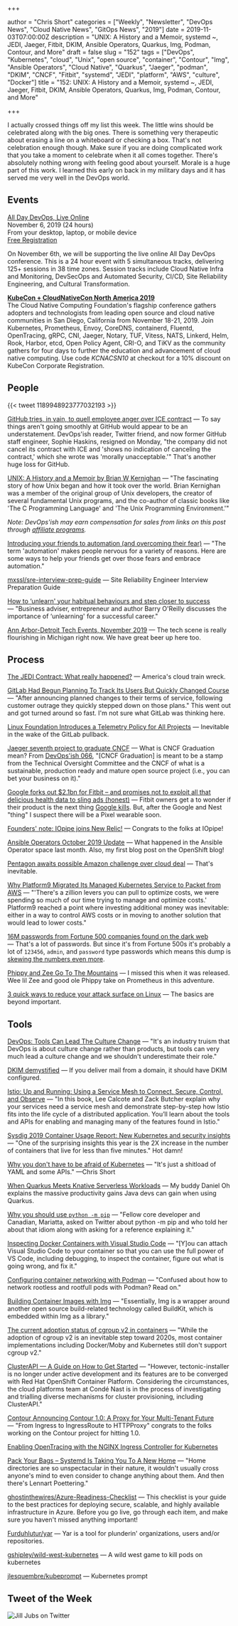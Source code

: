 +++

author = "Chris Short"
categories = ["Weekly", "Newsletter", "DevOps News", "Cloud Native News", "GitOps News", "2019"]
date = 2019-11-03T07:00:00Z
description = "UNIX: A History and a Memoir, systemd ~, JEDI, Jaeger, Fitbit, DKIM, Ansible Operators, Quarkus, Img, Podman, Contour, and More"
draft = false
slug = "152"
tags = ["DevOps", "Kubernetes", "cloud", "Unix", "open source", "container", "Contour", "Img", "Ansible Operators", "Cloud Native", "Quarkus", "Jaeger", "podman", "DKIM", "CNCF", "Fitbit", "systemd", "JEDI", "platform", "AWS", "culture", "Docker"]
title = "152: UNIX: A History and a Memoir, systemd ~, JEDI, Jaeger, Fitbit, DKIM, Ansible Operators, Quarkus, Img, Podman, Contour, and More"

+++

I actually crossed things off my list this week. The little wins should be celebrated along with the big ones. There is something very therapeutic about erasing a line on a whiteboard or checking a box. That's not celebration enough though. Make sure if you are doing complicated work that you take a moment to celebrate when it all comes together. There's absolutely nothing wrong with feeling good about yourself. Morale is a huge part of this work. I learned this early on back in my  military days and it has served me very well in the DevOps world.

## Events

[All Day DevOps, Live Online](https://www.alldaydevops.com/)  
November 6, 2019 (24 hours)  
From your desktop, laptop, or mobile device  
[Free Registration](https://www.alldaydevops.com/register)

On November 6th, we will be supporting the live online All Day DevOps conference. This is a 24 hour event with 5 simultaneous tracks, delivering 125+ sessions in 38 time zones. Session tracks include Cloud Native Infra and Monitoring, DevSecOps and Automated Security, CI/CD, Site Reliability Engineering, and Cultural Transformation.

[**KubeCon + CloudNativeCon North America 2019**](https://cshort.co/kcna19)  
The Cloud Native Computing Foundation's flagship conference gathers adopters and technologists from leading open source and cloud native communities in San Diego, California from November 18-21, 2019. Join Kubernetes, Prometheus, Envoy, CoreDNS, containerd, Fluentd, OpenTracing, gRPC, CNI, Jaeger, Notary, TUF, Vitess, NATS, Linkerd, Helm, Rook, Harbor, etcd, Open Policy Agent, CRI-O, and TiKV as the community gathers for four days to further the education and advancement of cloud native computing. Use code *KCNACSN10* at checkout for a 10% discount on KubeCon Corporate Registration.

## People

{{< tweet 1189948923777032193 >}}

[GitHub tries, in vain, to quell employee anger over ICE contract](https://www.latimes.com/business/technology/story/2019-10-31/github-ice-contract-defense) — To say things aren't going smoothly at GitHub would appear to be an understatement. DevOps'ish reader, Twitter friend, and now former GitHub staff engineer, Sophie Haskins, resigned on Monday, "the company did not cancel its contract with ICE and 'shows no indication of canceling the contract,' which she wrote was 'morally unacceptable.'" That's another huge loss for GitHub.

[UNIX: A History and a Memoir by Brian W Kernighan](https://amzn.to/2NsxEgF) — "The fascinating story of how Unix began and how it took over the world. Brian Kernighan was a member of the original group of Unix developers, the creator of several fundamental Unix programs, and the co-author of classic books like 'The C Programming Language' and 'The Unix Programming Environment.'"

*Note: DevOps'ish may earn compensation for sales from links on this post through [affiliate programs](/terms/).*

[Introducing your friends to automation (and overcoming their fear)](https://www.redhat.com/sysadmin/introducing-automation) — "The term 'automation' makes people nervous for a variety of reasons. Here are some ways to help your friends get over those fears and embrace automation."

[mxssl/sre-interview-prep-guide](https://github.com/mxssl/sre-interview-prep-guide) — Site Reliability Engineer Interview Preparation Guide

[How to ‘unlearn' your habitual behaviours and step closer to success](https://www.siliconrepublic.com/advice/unlearning-success-barry-oreilly) — "Business adviser, entrepreneur and author Barry O'Reilly discusses the importance of ‘unlearning' for a successful career."

[Ann Arbor-Detroit Tech Events, November 2019](https://cronicle.press/2019/10/31/ann-arbor-detroit-tech-events-november-2019/) — The tech scene is really flourishing in Michigan right now. We have great beer up here too.

## Process

[The JEDI Contract: What really happened?](https://www.cloudmanagementinsider.com/the-jedi-contract-what-really-happened/) — America's cloud train wreck.

[GitLab Had Begun Planning To Track Its Users But Quickly Changed Course](https://www.phoronix.com/scan.php?page=news_item&px=GitLab-Telemetry-Yes-No) — "After announcing planned changes to their terms of service, following customer outrage they quickly stepped down on those plans." This went out and got turned around so fast. I'm not sure what GitLab was thinking here.

[Linux Foundation Introduces a Telemetry Policy for All Projects](https://thenewstack.io/linux-foundation-introduces-a-telemetry-policy-for-all-projects/) — Inevitable in the wake of the GitLab pullback.

[Jaeger seventh project to graduate CNCF](https://devclass.com/2019/10/31/jaeger-seventh-project-to-graduate-cncf/) — What is CNCF Graduation mean? From [DevOps'ish 066](https://devopsish.com/066/), "[CNCF Graduation] is meant to be a stamp from the Technical Oversight Committee and the CNCF of what is a sustainable, production ready and mature open source project (i.e., you can bet your business on it)."

[Google forks out $2.1bn for Fitbit – and promises not to exploit all that delicious health data to sling ads (honest)](https://www.theregister.co.uk/2019/11/01/google_buys_fitbit/) — Fitbit owners get a to wonder if their product is the next thing [Google kills](https://killedbygoogle.com/). But, after the Google and Nest "thing" I suspect there will be a Pixel wearable soon.

[Founders' note: IOpipe joins New Relic!](https://read.iopipe.com/founders-note-iopipe-joins-new-relic-c15eeda47151) — Congrats to the folks at IOpipe!

[Ansible Operators October 2019 Update](https://blog.openshift.com/ansible-operators-october-2019-update/) — What happened in the Ansible Operator space last month. Also, my first blog post on the OpenShift blog!

[Pentagon awaits possible Amazon challenge over cloud deal](https://apnews.com/a3d7a26c6f0642089dfc3f43b60a60e1) — That's inevitable.

[Why Platform9 Migrated Its Managed Kubernetes Service to Packet from AWS](https://thenewstack.io/why-platform9-migrated-its-managed-kubernetes-service-to-packet-from-aws/) — "'There's a zillion levers you can pull to optimize costs, we were spending so much of our time trying to manage and optimize costs.' Platform9 reached a point where investing additional money was inevitable: either in a way to control AWS costs or in moving to another solution that would lead to lower costs."

[16M passwords from Fortune 500 companies found on the dark web](https://siliconangle.com/2019/10/30/16m-passwords-fortune-500-companies-found-dark-web/) — That's a lot of passwords. But since it's from Fortune 500s it's probably a lot of `123456`, `admin`, and `password` type passwords which means this dump is [skewing the numbers even more](https://en.wikipedia.org/wiki/List_of_the_most_common_passwords).

[Phippy and Zee Go To The Mountains](https://phippygoestothemountains.github.io/) — I missed this when it was released. Wee lil Zee and good ole Phippy take on Prometheus in this adventure.

[3 quick ways to reduce your attack surface on Linux](https://www.redhat.com/sysadmin/reduce-attack-surface) — The basics are beyond important.

## Tools

[DevOps: Tools Can Lead The Culture Change](https://redmonk.com/rstephens/2019/10/25/devops-tools-can-lead-the-culture-change/) — "It's an industry truism that DevOps is about culture change rather than products, but tools can very much lead a culture change and we shouldn't underestimate their role."

[DKIM demystified](https://www.20i.com/blog/dkim-demystified/) — If you deliver mail from a domain, it should have DKIM configured.

[Istio: Up and Running: Using a Service Mesh to Connect, Secure, Control, and Observe](https://amzn.to/2PGCQAk) — "In this book, Lee Calcote and Zack Butcher explain why your services need a service mesh and demonstrate step-by-step how Istio fits into the life cycle of a distributed application. You’ll learn about the tools and APIs for enabling and managing many of the features found in Istio."

[Sysdig 2019 Container Usage Report: New Kubernetes and security insights](https://sysdig.com/blog/sysdig-2019-container-usage-report/) — "One of the surprising insights this year is the 2X increase in the number of containers that live for less than five minutes." Hot damn!

[Why you don't have to be afraid of Kubernetes](https://opensource.com/article/19/10/kubernetes-complex-business-problem) — "It's just a shitload of YAML and some APIs." —Chris Short

[When Quarkus Meets Knative Serverless Workloads](https://vmblog.com/archive/2019/10/29/when-quarkus-meets-knative-serverless-workloads.aspx#.XbiN1JNKiuN) — My buddy Daniel Oh explains the massive productivity gains Java devs can gain when using Quarkus.

[Why you should use `python -m pip`](https://snarky.ca/why-you-should-use-python-m-pip/) — "Fellow core developer and Canadian, Mariatta, asked on Twitter about python -m pip and who told her about that idiom along with asking for a reference explaining it."

[Inspecting Docker Containers with Visual Studio Code](https://code.visualstudio.com/blogs/2019/10/31/inspecting-containers) — "[Y]ou can attach Visual Studio Code to your container so that you can use the full power of VS Code, including debugging, to inspect the container, figure out what is going wrong, and fix it."

[Configuring container networking with Podman](https://www.redhat.com/sysadmin/container-networking-podman) — "Confused about how to network rootless and rootfull pods with Podman? Read on."

[Building Container Images with Img](https://blog.giantswarm.io/building-container-images-with-img/) — "Essentially, Img is a wrapper around another open source build-related technology called BuildKit, which is embedded within Img as a library."

[The current adoption status of cgroup v2 in containers](https://medium.com/nttlabs/cgroup-v2-596d035be4d7) — "While the adoption of cgroup v2 is an inevitable step toward 2020s, most container implementations including Docker/Moby and Kubernetes still don't support cgroup v2."

[ClusterAPI — A Guide on How to Get Started](https://medium.com/condenastengineering/clusterapi-a-guide-on-how-to-get-started-ff9a81262945) — "However, tectonic-installer is no longer under active development and its features are to be converged with Red Hat OpenShift Container Platform. Considering the circumstances, the cloud platforms team at Condé Nast is in the process of investigating and trialling diverse mechanisms for cluster provisioning, including ClusterAPI."

[Contour Announcing Contour 1.0: A Proxy for Your Multi-Tenant Future](https://projectcontour.io/announcing-contour-1.0/) — "From Ingress to IngressRoute to HTTPProxy" congrats to the folks working on the Contour project for hitting 1.0.

[Enabling OpenTracing with the NGINX Ingress Controller for Kubernetes](https://www.nginx.com/blog/opentracing-with-nginx-ingress-controller-for-kubernetes/)

[Pack Your Bags – Systemd Is Taking You To A New Home](https://hackaday.com/2019/10/16/pack-your-bags-systemd-is-taking-you-to-a-new-home/) — "Home directories are so unspectacular in their nature, it wouldn't usually cross anyone's mind to even consider to change anything about them. And then there's Lennart Poettering."

[ghostinthewires/Azure-Readiness-Checklist](https://github.com/ghostinthewires/Azure-Readiness-Checklist) — This checklist is your guide to the best practices for deploying secure, scalable, and highly available infrastructure in Azure. Before you go live, go through each item, and make sure you haven't missed anything important!

[Furduhlutur/yar](https://github.com/Furduhlutur/yar) — Yar is a tool for plunderin' organizations, users and/or repositories.

[gshipley/wild-west-kubernetes](https://github.com/gshipley/wild-west-kubernetes) — A wild west game to kill pods on kubernetes

[jlesquembre/kubeprompt](https://github.com/jlesquembre/kubeprompt) — Kubernetes prompt

## Tweet of the Week

![Jill Jubs on Twitter](["https://shortcdn.com/file/devopsish/152-tweet-of-the-week.png)
